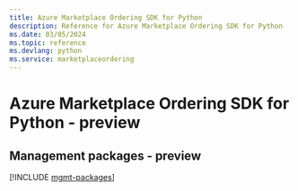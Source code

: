 ```yaml
---
title: Azure Marketplace Ordering SDK for Python
description: Reference for Azure Marketplace Ordering SDK for Python
ms.date: 03/05/2024
ms.topic: reference
ms.devlang: python
ms.service: marketplaceordering
---
```

# Azure Marketplace Ordering SDK for Python - preview

## Management packages - preview
[!INCLUDE [mgmt-packages](marketplace-ordering-mgmt-index.md)]